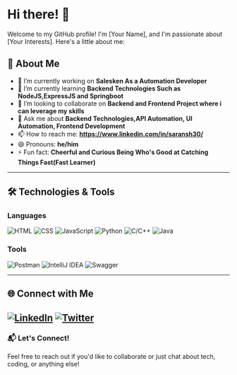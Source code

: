 # Hi there! 👋

Welcome to my GitHub profile! I'm [Your Name], and I'm passionate about [Your Interests]. Here's a little about me:

## 🚀 About Me
- 🔭 I’m currently working on **Salesken As a Automation Developer**
- 🌱 I’m currently learning **Backend Technologies Such as NodeJS,ExpressJS and Springboot**
- 👯 I’m looking to collaborate on **Backend and Frontend Project where i can leverage my skills**
- 💬 Ask me about **Backend Technologies,API Automation, UI Automation, Frontend Development**
- 📫 How to reach me: **https://www.linkedin.com/in/saransh30/**
- 😄 Pronouns: **he/him**
- ⚡ Fun fact: **Cheerful and Curious Being Who's Good at Catching Things Fast(Fast Learner)**

---

## 🛠️ Technologies & Tools
### Languages
![HTML](https://img.shields.io/badge/Code-HTML-orange?style=flat&logo=html5&logoColor=white)
![CSS](https://img.shields.io/badge/Code-CSS-blue?style=flat&logo=css3&logoColor=white)
![JavaScript](https://img.shields.io/badge/Code-JavaScript-yellow?style=flat&logo=javascript&logoColor=white)
![Python](https://img.shields.io/badge/Code-Python-green?style=flat&logo=python&logoColor=white)
![C/C++](https://img.shields.io/badge/Code-C%2FC%2B%2B-blue?style=flat&logo=cplusplus&logoColor=white)
![Java](https://img.shields.io/badge/Code-Java-red?style=flat&logo=java&logoColor=white)

### Tools
![Postman](https://img.shields.io/badge/Tool-Postman-orange?style=flat&logo=postman&logoColor=white)
![IntelliJ IDEA](https://img.shields.io/badge/Tool-IntelliJ%20IDEA-blue?style=flat&logo=intellijidea&logoColor=white)
![Swagger](https://img.shields.io/badge/Tool-Swagger-green?style=flat&logo=swagger&logoColor=white)

---

## 🌐 Connect with Me
[![LinkedIn](https://img.shields.io/badge/LinkedIn-Saransh-blue?style=flat&logo=linkedin&logoColor=white)](https://www.linkedin.com/in/saransh30/)
[![Twitter](https://img.shields.io/badge/Twitter-@Saransh3014-blue?style=flat&logo=twitter&logoColor=white)](https://twitter.com/Saransh3014)
---

### 📬 Let's Connect!
Feel free to reach out if you'd like to collaborate or just chat about tech, coding, or anything else!

